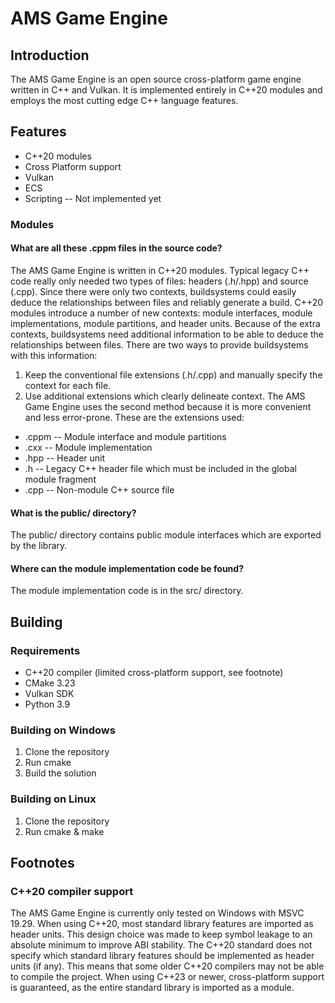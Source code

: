 # AMS Game Engine
## Introduction
The AMS Game Engine is an open source cross-platform game engine written in C++ and Vulkan.
It is implemented entirely in C++20 modules and employs the most cutting edge C++ language features.
## Features
* C++20 modules
* Cross Platform support
* Vulkan
* ECS
* Scripting -- Not implemented yet
### Modules
#### What are all these .cppm files in the source code?
The AMS Game Engine is written in C++20 modules.
Typical legacy C++ code really only needed two types of files: headers (.h/.hpp) and source (.cpp).
Since there were only two contexts, buildsystems could easily deduce the relationships between files and reliably generate a build.
C++20 modules introduce a number of new contexts: module interfaces, module implementations, module partitions, and header units.
Because of the extra contexts, buildsystems need additional information to be able to deduce the relationships between files.
There are two ways to provide buildsystems with this information:
1. Keep the conventional file extensions (.h/.cpp) and manually specify the context for each file.
2. Use additional extensions which clearly delineate context.
The AMS Game Engine uses the second method because it is more convenient and less error-prone.
These are the extensions used:
* .cppm -- Module interface and module partitions
* .cxx -- Module implementation
* .hpp -- Header unit
* .h -- Legacy C++ header file which must be included in the global module fragment
* .cpp -- Non-module C++ source file
#### What is the public/ directory?
The public/ directory contains public module interfaces which are exported by the library.
#### Where can the module implementation code be found?
The module implementation code is in the src/ directory.

## Building
### Requirements
* C++20 compiler (limited cross-platform support, see footnote)
* CMake 3.23
* Vulkan SDK
* Python 3.9
### Building on Windows
1. Clone the repository
2. Run cmake
3. Build the solution
### Building on Linux
1. Clone the repository
2. Run cmake & make

## Footnotes
### C++20 compiler support
The AMS Game Engine is currently only tested on Windows with MSVC 19.29.
When using C++20, most standard library features are imported as header units. This design choice was made to keep symbol
leakage to an absolute minimum to improve ABI stability.
The C++20 standard does not specify which standard library features should be implemented as header units (if any).
This means that some older C++20 compilers may not be able to compile the project.
When using C++23 or newer, cross-platform support is guaranteed, as the entire standard library is imported as a module.
